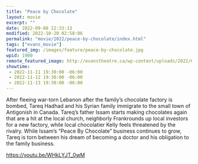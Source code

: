 ```yaml
---
title: "Peace by Chocolate"
layout: movie
excerpt: ""
date: 2022-09-08 22:33:13
modified: 2022-10-20 02:58:06
permalink: "movie/2022/peace-by-chocolate/index.html"
tags: ["evans_movie"]
featured_img: /images/feature/peace-by-chocolate.jpg
wpid: 1900
remote_featured_image: http://evanstheatre.ca/wp-content/uploads/2022/09/peace-by-chocolate.jpg
showtime: 
 - 2022-11-11 19:30:00 -06:00
 - 2022-11-12 19:30:00 -06:00
 - 2022-11-13 19:30:00 -06:00
---
```




After fleeing war-torn Lebanon after the family’s chocolate factory is bombed, Tareq Hadhad and his Syrian family immigrate to the small town of Antigonish in Canada. Tareq’s father Issam starts making chocolates again that are a hit at the local church, neighborly Frankrounds up local investors for a new factory, while local chocolatier Kelly feels threatened by the rivalry. While Issam’s “Peace By Chocolate” business continues to grow, Tareq is torn between his dream of becoming a doctor and his obligation to the family business.

https://youtu.be/WHkLYJT_0wM